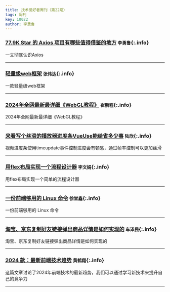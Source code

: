 ```yaml
---
title: 技术爱好者周刊（第22期）
tags: 周刊
key: 10022
author: 李勇鲁
---
```


### [77.9K Star 的 Axios 项目有哪些值得借鉴的地方](https://juejin.cn/post/6885471967714115597)   `李勇鲁`{:.info}

一文彻底认识Axios

---

### [轻量级web框架](https://blog.cloudflare.com/the-story-of-web-framework-hono-from-the-creator-of-hono?utm_source=fullstackbulletin.com&utm_medium=newsletter&utm_campaign=fullstackBulletin-43-2024&utm_content=title/)   `张伟达`{:.info}

一款轻量级web框架

---

### [2024年全网最新最详细《WebGL教程》](https://www.bilibili.com/video/BV1AS411A74T/?buvid=XUBE2E2BC0899710BE6C74E3D9D2A239DB93F&from_spmid=default-value&is_story_h5=false&mid=MFX3etsj7Ja9t0jTWuACvg%3D%3D&p=1&plat_id=116&share_from=ugc&share_medium=android&share_plat=android&share_session_id=403bafe1-d506-4732-811e-8831d823366c&share_source=WEIXIN&share_tag=s_i&spmid=united.player-video-detail.0.0&timestamp=1730426152&unique_k=N8PYYnK&up_id=389671843&_unique_id_=540fb667-942c-4ff4-a09c-544ee5ca7091&code=011JXf000YTR6T1JyT000aUG5w3JXf0E&state=)   `崔鹏程`{:.info}

2024年全网最新最详细《WebGL教程》


---

### [来看写个丝滑的播放器进度条VueUse能给省多少事](https://zhuanlan.zhihu.com/p/685054166)   `陆欣`{:.info}

视频进度条使用timeupdate事件控制进度会有顿感，通过帧率控制可以更加丝滑

---

### [用flex布局实现一个流程设计器](https://juejin.cn/post/7241197815060791353)   `李文娟`{:.info}

用flex布局实现一个简单的流程设计器

---

### [一份前端够用的 Linux 命令](https://github.com/mqyqingfeng/Blog/issues/239)   `徐堂鑫`{:.info}

一份前端够用的 Linux 命令

---

### [淘宝、京东复制好友链接弹出商品详情是如何实现的](https://juejin.cn/post/7385776238789181449)   `车泽民`{:.info}

淘宝、京东复制好友链接弹出商品详情是如何实现的

---

### [2024 款：最新前端技术趋势](https://juejin.cn/post/7297917491795132428)   `黄鹤翔`{:.info}

这篇文章讨论了2024年前端技术的最新趋势，我们可以通过学习新技术来提升自己的竞争力

---
